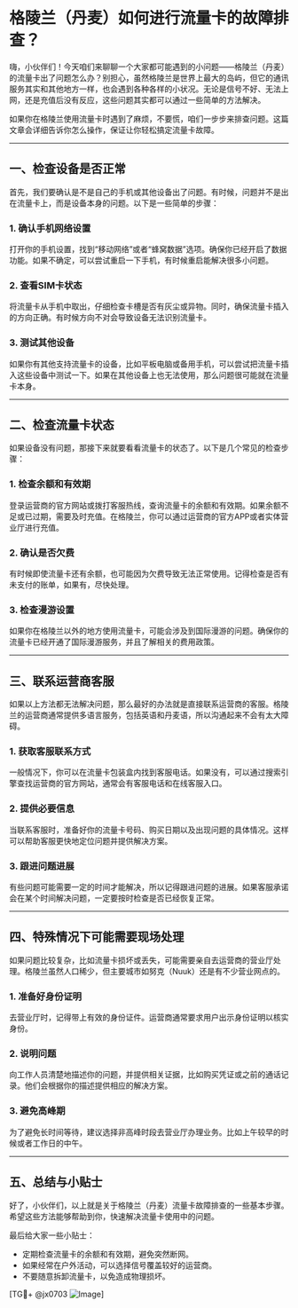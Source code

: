 # 格陵兰（丹麦）如何进行流量卡的故障排查？

嗨，小伙伴们！今天咱们来聊聊一个大家都可能遇到的小问题——格陵兰（丹麦）的流量卡出了问题怎么办？别担心，虽然格陵兰是世界上最大的岛屿，但它的通讯服务其实和其他地方一样，也会遇到各种各样的小状况。无论是信号不好、无法上网，还是充值后没有反应，这些问题其实都可以通过一些简单的方法解决。

如果你在格陵兰使用流量卡时遇到了麻烦，不要慌，咱们一步步来排查问题。这篇文章会详细告诉你怎么操作，保证让你轻松搞定流量卡故障。

---

## 一、检查设备是否正常

首先，我们要确认是不是自己的手机或其他设备出了问题。有时候，问题并不是出在流量卡上，而是设备本身的问题。以下是一些简单的步骤：

### 1. 确认手机网络设置
打开你的手机设置，找到“移动网络”或者“蜂窝数据”选项。确保你已经开启了数据功能。如果不确定，可以尝试重启一下手机，有时候重启能解决很多小问题。

### 2. 查看SIM卡状态
将流量卡从手机中取出，仔细检查卡槽是否有灰尘或异物。同时，确保流量卡插入的方向正确。有时候方向不对会导致设备无法识别流量卡。

### 3. 测试其他设备
如果你有其他支持流量卡的设备，比如平板电脑或备用手机，可以尝试把流量卡插入这些设备中测试一下。如果在其他设备上也无法使用，那么问题很可能就在流量卡本身。

---

## 二、检查流量卡状态

如果设备没有问题，那接下来就要看看流量卡的状态了。以下是几个常见的检查步骤：

### 1. 检查余额和有效期
登录运营商的官方网站或拨打客服热线，查询流量卡的余额和有效期。如果余额不足或已过期，需要及时充值。在格陵兰，你可以通过运营商的官方APP或者实体营业厅进行充值。

### 2. 确认是否欠费
有时候即使流量卡还有余额，也可能因为欠费导致无法正常使用。记得检查是否有未支付的账单，如果有，尽快处理。

### 3. 检查漫游设置
如果你在格陵兰以外的地方使用流量卡，可能会涉及到国际漫游的问题。确保你的流量卡已经开通了国际漫游服务，并且了解相关的费用政策。

---

## 三、联系运营商客服

如果以上方法都无法解决问题，那么最好的办法就是直接联系运营商的客服。格陵兰的运营商通常提供多语言服务，包括英语和丹麦语，所以沟通起来不会有太大障碍。

### 1. 获取客服联系方式
一般情况下，你可以在流量卡包装盒内找到客服电话。如果没有，可以通过搜索引擎查找运营商的官方网站，通常会有客服电话和在线客服入口。

### 2. 提供必要信息
当联系客服时，准备好你的流量卡号码、购买日期以及出现问题的具体情况。这样可以帮助客服更快地定位问题并提供解决方案。

### 3. 跟进问题进展
有些问题可能需要一定的时间才能解决，所以记得跟进问题的进展。如果客服承诺会在某个时间解决问题，一定要按时检查是否已经恢复正常。

---

## 四、特殊情况下可能需要现场处理

如果问题比较复杂，比如流量卡损坏或丢失，可能需要亲自去运营商的营业厅处理。格陵兰虽然人口稀少，但主要城市如努克（Nuuk）还是有不少营业网点的。

### 1. 准备好身份证明
去营业厅时，记得带上有效的身份证件。运营商通常要求用户出示身份证明以核实身份。

### 2. 说明问题
向工作人员清楚地描述你的问题，并提供相关证据，比如购买凭证或之前的通话记录。他们会根据你的描述提供相应的解决方案。

### 3. 避免高峰期
为了避免长时间等待，建议选择非高峰时段去营业厅办理业务。比如上午较早的时候或者工作日的中午。

---

## 五、总结与小贴士

好了，小伙伴们，以上就是关于格陵兰（丹麦）流量卡故障排查的一些基本步骤。希望这些方法能够帮助到你，快速解决流量卡使用中的问题。

最后给大家一些小贴士：
- 定期检查流量卡的余额和有效期，避免突然断网。
- 如果经常在户外活动，可以选择信号覆盖较好的运营商。
- 不要随意拆卸流量卡，以免造成物理损坏。

[TG💪+ @jx0703 ![Image](https://github.com/user-attachments/assets/dbca1d08-cadb-493c-b0ec-ad6f7a83f270)]